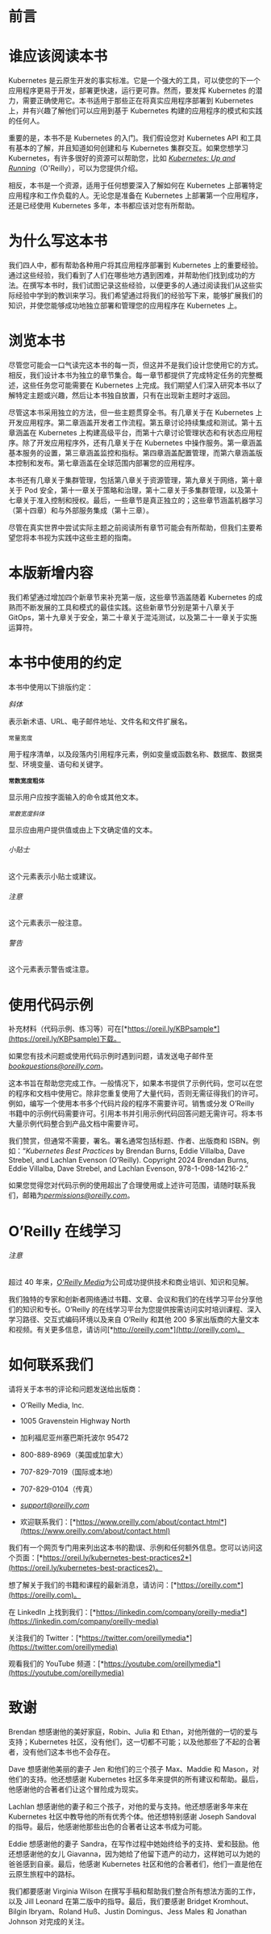 # 前言

# 谁应该阅读本书

Kubernetes 是云原生开发的事实标准。它是一个强大的工具，可以使您的下一个应用程序更易于开发，部署更快速，运行更可靠。然而，要发挥 Kubernetes 的潜力，需要正确使用它。本书适用于那些正在将真实应用程序部署到 Kubernetes 上，并有兴趣了解他们可以应用到基于 Kubernetes 构建的应用程序的模式和实践的任何人。

重要的是，本书不是 Kubernetes 的入门。我们假设您对 Kubernetes API 和工具有基本的了解，并且知道如何创建和与 Kubernetes 集群交互。如果您想学习 Kubernetes，有许多很好的资源可以帮助您，比如 [*Kubernetes: Up and Running*](https://oreil.ly/ziNRK)（O'Reilly），可以为您提供介绍。

相反，本书是一个资源，适用于任何想要深入了解如何在 Kubernetes 上部署特定应用程序和工作负载的人。无论您是准备在 Kubernetes 上部署第一个应用程序，还是已经使用 Kubernetes 多年，本书都应该对您有所帮助。

# 为什么写这本书

我们四人中，都有帮助各种用户将其应用程序部署到 Kubernetes 上的重要经验。通过这些经验，我们看到了人们在哪些地方遇到困难，并帮助他们找到成功的方法。在撰写本书时，我们试图记录这些经验，以便更多的人通过阅读我们从这些实际经验中学到的教训来学习。我们希望通过将我们的经验写下来，能够扩展我们的知识，并使您能够成功地独立部署和管理您的应用程序在 Kubernetes 上。

# 浏览本书

尽管您可能会一口气读完这本书的每一页，但这并不是我们设计您使用它的方式。相反，我们设计本书为独立的章节集合。每一章节都提供了完成特定任务的完整概述，这些任务您可能需要在 Kubernetes 上完成。我们期望人们深入研究本书以了解特定主题或兴趣，然后让本书独自放置，只有在出现新主题时才返回。

尽管这本书采用独立的方法，但一些主题贯穿全书。有几章关于在 Kubernetes 上开发应用程序。第二章涵盖开发者工作流程。第五章讨论持续集成和测试。第十五章涵盖在 Kubernetes 上构建高级平台，而第十六章讨论管理状态和有状态应用程序。除了开发应用程序外，还有几章关于在 Kubernetes 中操作服务。第一章涵盖基本服务的设置，第三章涵盖监控和指标。第四章涵盖配置管理，而第六章涵盖版本控制和发布。第七章涵盖在全球范围内部署您的应用程序。

本书还有几章关于集群管理，包括第八章关于资源管理，第九章关于网络，第十章关于 Pod 安全，第十一章关于策略和治理，第十二章关于多集群管理，以及第十七章关于准入控制和授权。最后，一些章节是真正独立的；这些章节涵盖机器学习（第十四章）和与外部服务集成（第十三章）。

尽管在真实世界中尝试实际主题之前阅读所有章节可能会有所帮助，但我们主要希望您将本书视为实践中这些主题的指南。

# 本版新增内容

我们希望通过增加四个新章节来补充第一版，这些章节涵盖随着 Kubernetes 的成熟而不断发展的工具和模式的最佳实践。这些新章节分别是第十八章关于 GitOps，第十九章关于安全，第二十章关于混沌测试，以及第二十一章关于实施运算符。

# 本书中使用的约定

本书中使用以下排版约定：

*斜体*

表示新术语、URL、电子邮件地址、文件名和文件扩展名。

`常量宽度`

用于程序清单，以及段落内引用程序元素，例如变量或函数名称、数据库、数据类型、环境变量、语句和关键字。

**`常数宽度粗体`**

显示用户应按字面输入的命令或其他文本。

*`常数宽度斜体`*

显示应由用户提供值或由上下文确定值的文本。

###### 小贴士

这个元素表示小贴士或建议。

###### 注意

这个元素表示一般注意。

###### 警告

这个元素表示警告或注意。

# 使用代码示例

补充材料（代码示例、练习等）可在[*https://oreil.ly/KBPsample*](https://oreil.ly/KBPsample)下载。

如果您有技术问题或使用代码示例时遇到问题，请发送电子邮件至*bookquestions@oreilly.com*。

这本书旨在帮助您完成工作。一般情况下，如果本书提供了示例代码，您可以在您的程序和文档中使用它。除非您重复使用了大量代码，否则无需征得我们的许可。例如，编写一个使用本书多个代码片段的程序不需要许可。销售或分发 O’Reilly 书籍中的示例代码需要许可。引用本书并引用示例代码回答问题无需许可。将本书大量示例代码整合到产品文档中需要许可。

我们赞赏，但通常不需要，署名。署名通常包括标题、作者、出版商和 ISBN。例如：“*Kubernetes Best Practices* by Brendan Burns, Eddie Villalba, Dave Strebel, and Lachlan Evenson (O’Reilly). Copyright 2024 Brendan Burns, Eddie Villalba, Dave Strebel, and Lachlan Evenson, 978-1-098-14216-2.”

如果您觉得您对代码示例的使用超出了合理使用或上述许可范围，请随时联系我们，邮箱为*permissions@oreilly.com*。

# O’Reilly 在线学习

###### 注意

超过 40 年来，[*O’Reilly Media*](http://oreilly.com)为公司成功提供技术和商业培训、知识和见解。

我们独特的专家和创新者网络通过书籍、文章、会议和我们的在线学习平台分享他们的知识和专长。O’Reilly 的在线学习平台为您提供按需访问实时培训课程、深入学习路径、交互式编码环境以及来自 O’Reilly 和其他 200 多家出版商的大量文本和视频。有关更多信息，请访问[*http://oreilly.com*](http://oreilly.com)。

# 如何联系我们

请将关于本书的评论和问题发送给出版商：

+   O’Reilly Media, Inc.

+   1005 Gravenstein Highway North

+   加利福尼亚州塞巴斯托波尔 95472

+   800-889-8969（美国或加拿大）

+   707-829-7019（国际或本地）

+   707-829-0104（传真）

+   *support@oreilly.com*

+   欢迎联系我们：[*https://www.oreilly.com/about/contact.html*](https://www.oreilly.com/about/contact.html)

我们有一个网页专门用来列出这本书的勘误、示例和任何额外信息。您可以访问这个页面：[*https://oreil.ly/kubernetes-best-practices2*](https://oreil.ly/kubernetes-best-practices2)。

想了解关于我们的书籍和课程的最新消息，请访问：[*https://oreilly.com*](https://oreilly.com)。

在 LinkedIn 上找到我们：[*https://linkedin.com/company/oreilly-media*](https://linkedin.com/company/oreilly-media)

关注我们的 Twitter：[*https://twitter.com/oreillymedia*](https://twitter.com/oreillymedia)

观看我们的 YouTube 频道：[*https://youtube.com/oreillymedia*](https://youtube.com/oreillymedia)

# 致谢

Brendan 想感谢他的美好家庭，Robin、Julia 和 Ethan，对他所做的一切的爱与支持；Kubernetes 社区，没有他们，这一切都不可能；以及他那些了不起的合著者，没有他们这本书也不会存在。

Dave 想感谢他美丽的妻子 Jen 和他们的三个孩子 Max、Maddie 和 Mason，对他们的支持。他还想感谢 Kubernetes 社区多年来提供的所有建议和帮助。最后，他感谢他的合著者们让这个冒险成为现实。

Lachlan 想感谢他的妻子和三个孩子，对他的爱与支持。他还想感谢多年来在 Kubernetes 社区中教导他的所有优秀个体。他还想特别感谢 Joseph Sandoval 的指导。最后，他感谢他那些出色的合著者让这本书成为可能。

Eddie 想感谢他的妻子 Sandra，在写作过程中她始终给予的支持、爱和鼓励。他还想感谢他的女儿 Giavanna，因为她给了他留下遗产的动力，这样她可以为她的爸爸感到自豪。最后，他感谢 Kubernetes 社区和他的合著者们，他们一直是他在云原生旅程中的路标。

我们都要感谢 Virginia Wilson 在撰写手稿和帮助我们整合所有想法方面的工作，以及 Jill Leonard 在第二版中的指导。最后，我们要感谢 Bridget Kromhout、Bilgin Ibryam、Roland Huß、Justin Domingus、Jess Males 和 Jonathan Johnson 对完成的关注。
